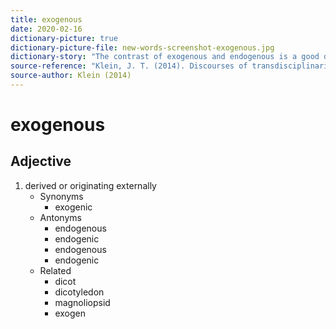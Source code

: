 ```yaml
---
title: exogenous
date: 2020-02-16
dictionary-picture: true
dictionary-picture-file: new-words-screenshot-exogenous.jpg
dictionary-story: "The contrast of exogenous and endogenous is a good description for many things. Being able to identify whether something originates internally or externally is often the first step at determining how to deal with it."
source-reference: "Klein, J. T. (2014). Discourses of transdisciplinarity: Looking back to the future. _Futures_, _63_, 68-74. https://doi.org/10.1016/j.futures.2014.08.008"
source-author: Klein (2014)
---
```



# exogenous


## Adjective

1. derived or originating externally
	- Synonyms
		- exogenic
	- Antonyms
		- endogenous
		- endogenic
		- endogenous
		- endogenic
	- Related
		- dicot
		- dicotyledon
		- magnoliopsid
		- exogen
